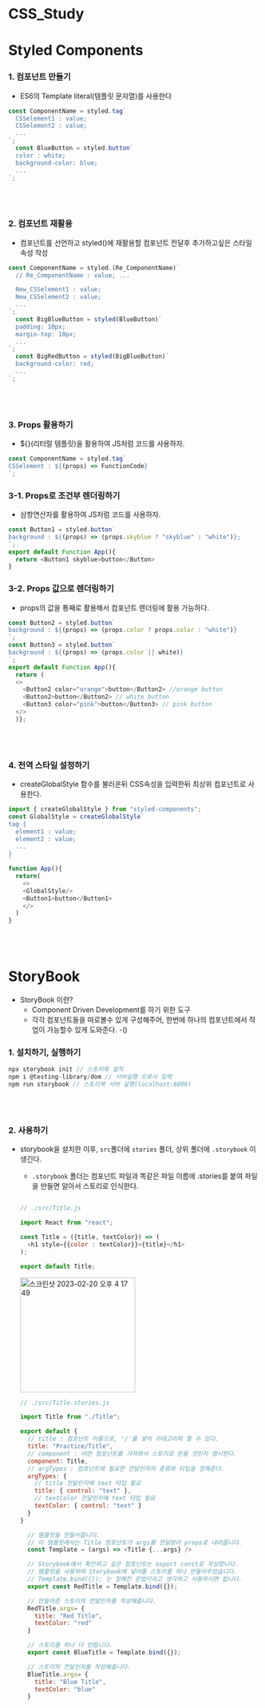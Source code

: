 # CSS_Study

# Styled Components
### 1. 컴포넌트 만들기

- ES6의 Template literal(템플릿 문자열)를 사용한다 

```javascript
const ComponentName = styled.tag`
  CSSelement1 : value;
  CSSelement2 : value;
  ...
`;
  const BlueButton = styled.button`
  color : white;
  background-color: blue;
  ...
`;
```

<br /> <br />

### 2. 컴포넌트 재활용

- 컴포넌트를 선언하고 styled()에 재활용할 컴포넌트 전달후 추가하고싶은 스타일 속성 작성

```javascript
const ComponentName = styled.(Re_ComponentName)`
  // Re_ComponentName : value; ...

  New_CSSelement1 : value;
  New_CSSelement2 : value;
  ...
`;
  const BigBlueButton = styled(BlueButton)`
  padding: 10px;
  margin-top: 10px;
  ...
`;
  const BigRedButton = styled(BigBlueButton)`
  background-color: red;
  ...
`;
```
<br /> <br />

### 3. Props 활용하기

- ${}(리터럴 템플릿)을 활용하여 JS처럼 코드를 사용하자.

```javascript
const ComponentName = styled.tag`
CSSelement : ${(props) => FunctionCode}
`;
```

### 3-1. Props로 조건부 렌더링하기

- 삼항연산자를 활용하여 JS처럼 코드를 사용하자.

```javascript
const Button1 = styled.button`
background : ${(props) => (props.skyblue ? "skyblue" : "white")};
`;
export default Function App(){
  return <Button1 skyblue>button</Button>
}
```

### 3-2. Props 값으로 렌더링하기

- props의 값을 통째로 활용해서 컴포넌트 렌더링에 활용 가능하다.

```javascript
const Button2 = styled.button`
background : ${(props) => (props.color ? props.color : "white")}
`;
const Button3 = styled.button`
background : ${(props) => (props.color || white)}
`;
export default Function App(){
  return (
  <>
    <Button2 color="orange">button</Button2> //orange button
    <Button2>button</Button2> // white button
    <Button3 color="pink">button</Button3> // pink button
  </>
  )};
```

<br /> <br />

### 4. 전역 스타일 설정하기

- createGlobalStyle 함수를 불러온뒤 CSS속성을 입력한뒤 최상위 컴포넌트로 사용한다.

```javascript
import { createGlobalStyle } from "styled-components";
const GlobalStyle = createGlobalStyle`
tag {
  element1 : value;
  element2 : value;
  ...
}
`
function App(){
  return(
    <>
    <GlobalStyle/>
    <Button1>button</Button1>
    </>
  )
}
```
<br /> <br />

# StoryBook

- StoryBook 이란?
  - Component Driven Development를 하기 위한 도구
  - 각각 컴포넌트들을 따로볼수 있게 구성해주어, 한번에 하나의 컴포넌트에서 작업이 가능할수 있게 도와준다.
  -()

### 1.  설치하기, 실행하기

```javascript
npx storybook init // 스토리북 설치
npm i @testing-library/dom // 서버실행 오류시 입력
npm run storybook // 스토리북 서버 실행(localhost:6006)
```

<br /> <br />

### 2.  사용하기

- storybook을 설치한 이후, `src`폴더에 `stories` 폴더, 상위 폴더에 `.storybook` 이 생긴다.
  - `.storybook` 폴더는 컴포넌트 파일과 똑같은 파일 이름에 .stories를 붙여 파일을 만들면 알아서 스토리로 인식한다.

  ```javascript

  // ./src/Title.js

  import React from "react";

  const Title = ({title, textColor}) => (
    <h1 style={{color : textColor}}>{title}</h1>
  );

  export default Title;
  ```
  <img width="230" alt="스크린샷 2023-02-20 오후 4 17 49" src="https://user-images.githubusercontent.com/102521448/220038030-ceaa64f6-ff6c-4bfa-b212-913559063c41.png">
  
  ```javascript
  // ./src/Title.stories.js

  import Title from "./Title";

  export default {
    // title : 컴포넌트 이름으로, '/'를 넣어 카테고리화 할 수 있다.
    title: "Practice/Title",
    // component : 어떤 컴포넌트를 가져와서 스토리로 만들 것인지 명시한다.
    component: Title,
    // argTypes : 컴포넌트에 필요한 전달인자의 종류와 타입을 정해준다.
    argTypes: {
      // title 전달인자에 text 타입 필요
      title: { control: "text" }, 
      // textColor 전달인자에 text 타입 필요
      textColor: { control: "text" }
    }
  }

    // 템플릿을 만들어줍니다.
    // 이 템플릿에서는 Title 컴포넌트가 args를 전달받아 props로 내려줍니다.
    const Template = (args) => <Title {...args} />

    // Storybook에서 확인하고 싶은 컴포넌트는 export const로 작성합니다.
    // 템플릿을 사용하여 Storybook에 넣어줄 스토리를 하나 만들어주었습니다.
    // Template.bind({}); 는 정해진 문법이라고 생각하고 사용하시면 됩니다.
    export const RedTitle = Template.bind({});

    // 만들어준 스토리의 전달인자를 작성해줍니다.
    RedTitle.args= {
      title: "Red Title",
      textColor: "red"
    }

    // 스토리를 하나 더 만듭니다.
    export const BlueTitle = Template.bind({});

    // 스토리의 전달인자를 작성해줍니다.
    BlueTitle.args= {
      title: "Blue Title",
      textColor: "blue"
    }
  ```
